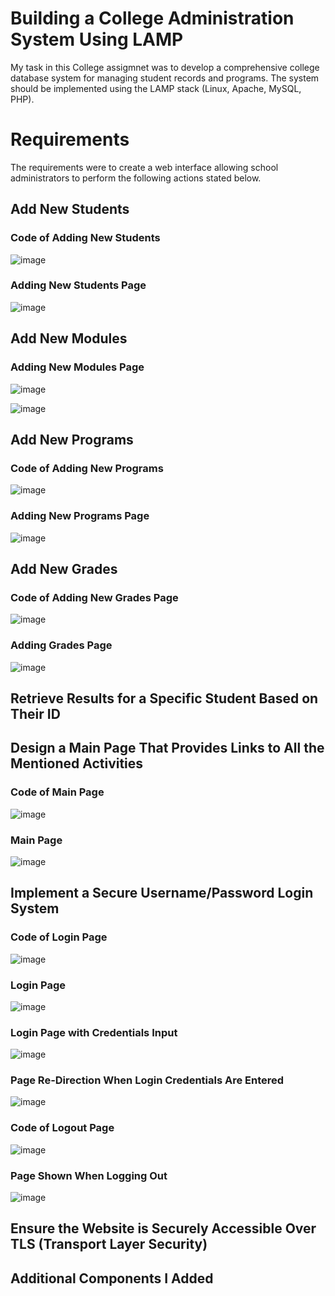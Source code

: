 # Building a College Administration System Using LAMP

My task in this College assigmnet was to develop a comprehensive college database system for managing student records and programs. The system should be implemented using the LAMP stack (Linux, Apache, MySQL, PHP).

# Requirements

The requirements were to create a web interface allowing school administrators to perform the following actions stated below.

## Add New Students

### Code of Adding New Students

![image](https://github.com/JSNLeonard/LAMP-Administration-of-College/assets/48300764/377466aa-8ec9-4587-8d89-5b717e856f3c)

### Adding New Students Page

![image](https://github.com/JSNLeonard/LAMP-Administration-of-College/assets/48300764/c48bb116-2653-455e-88ff-5652d753d4fd)

## Add New Modules

### Adding New Modules Page

![image](https://github.com/JSNLeonard/LAMP-Administration-of-College/assets/48300764/9b541257-bda7-409e-b7b0-85ee2ca404d8)

![image](https://github.com/JSNLeonard/LAMP-Administration-of-College/assets/48300764/31c0f0bf-b582-4028-a472-aca95aba9799)

## Add New Programs

### Code of Adding New Programs

![image](https://github.com/JSNLeonard/LAMP-Administration-of-College/assets/48300764/fa59ec47-df8c-4c64-a336-3953c13fc913)

### Adding New Programs Page

![image](https://github.com/JSNLeonard/LAMP-Administration-of-College/assets/48300764/652f0084-056d-42d6-af89-fb3ebe101258)

## Add New Grades

### Code of Adding New Grades Page

![image](https://github.com/JSNLeonard/LAMP-Administration-of-College/assets/48300764/8454ace1-4540-4ad1-8919-a99238c86dc5)

### Adding Grades Page

![image](https://github.com/JSNLeonard/LAMP-Administration-of-College/assets/48300764/0003ac3a-e0f0-40ae-a8bb-5b97062465bb)

## Retrieve Results for a Specific Student Based on Their ID


## Design a Main Page That Provides Links to All the Mentioned Activities

### Code of Main Page

![image](https://github.com/JSNLeonard/LAMP-Administration-of-College/assets/48300764/7ebf5cc9-ead2-45c6-ba93-af78b0fbb1f6)

### Main Page

![image](https://github.com/JSNLeonard/LAMP-Administration-of-College/assets/48300764/9f2b342e-e431-4b05-908c-3f5973a789fa)

## Implement a Secure Username/Password Login System

### Code of Login Page

![image](https://github.com/JSNLeonard/LAMP-Administration-of-College/assets/48300764/4fbd436d-4872-4ed9-a09a-694876459250)

### Login Page

![image](https://github.com/JSNLeonard/LAMP-Administration-of-College/assets/48300764/9b2977ca-127d-4ac6-9f86-2d6fe718e9a5)

### Login Page with Credentials Input

![image](https://github.com/JSNLeonard/LAMP-Administration-of-College/assets/48300764/8f3070de-0ccb-4c26-aac2-c542a836acb9)

### Page Re-Direction When Login Credentials Are Entered

![image](https://github.com/JSNLeonard/LAMP-Administration-of-College/assets/48300764/1eca2bef-c1c4-4a52-8319-db11c5a7637b)

### Code of Logout Page

![image](https://github.com/JSNLeonard/LAMP-Administration-of-College/assets/48300764/b514f59e-6d5d-46ba-ad67-eb56bb2d43b5)

### Page Shown When Logging Out

![image](https://github.com/JSNLeonard/LAMP-Administration-of-College/assets/48300764/6ec1af4d-8613-4beb-9897-86152a375302)

## Ensure the Website is Securely Accessible Over TLS (Transport Layer Security)


## Additional Components I Added
